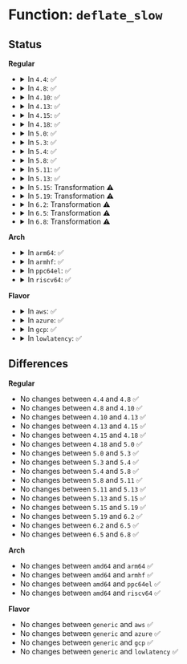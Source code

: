 # Function: <code>deflate_slow</code>

## Status
<b>Regular</b>
<ul>
<li>
<details>
<summary>In <code>4.4</code>: ✅</summary>

```c
block_state deflate_slow(deflate_state *s, int flush);
```

**Collision:** Unique Static

**Inline:** No

**Transformation:** False

**Instances:**

```
In lib/zlib_deflate/deflate.c (ffffffff8140a750)
Location: lib/zlib_deflate/deflate.c:1006
Inline: False
```
**Symbols:**

```
ffffffff8140a750-ffffffff8140ab62: deflate_slow (STB_LOCAL)
```
</details>
</li>
<li>
<details>
<summary>In <code>4.8</code>: ✅</summary>

```c
block_state deflate_slow(deflate_state *s, int flush);
```

**Collision:** Unique Static

**Inline:** No

**Transformation:** False

**Instances:**

```
In lib/zlib_deflate/deflate.c (ffffffff81452400)
Location: lib/zlib_deflate/deflate.c:1006
Inline: False
```
**Symbols:**

```
ffffffff81452400-ffffffff81452814: deflate_slow (STB_LOCAL)
```
</details>
</li>
<li>
<details>
<summary>In <code>4.10</code>: ✅</summary>

```c
block_state deflate_slow(deflate_state *s, int flush);
```

**Collision:** Unique Static

**Inline:** No

**Transformation:** False

**Instances:**

```
In lib/zlib_deflate/deflate.c (ffffffff81470dc0)
Location: lib/zlib_deflate/deflate.c:1006
Inline: False
```
**Symbols:**

```
ffffffff81470dc0-ffffffff814711d4: deflate_slow (STB_LOCAL)
```
</details>
</li>
<li>
<details>
<summary>In <code>4.13</code>: ✅</summary>

```c
block_state deflate_slow(deflate_state *s, int flush);
```

**Collision:** Unique Static

**Inline:** No

**Transformation:** False

**Instances:**

```
In lib/zlib_deflate/deflate.c (ffffffff81476290)
Location: lib/zlib_deflate/deflate.c:1006
Inline: False
```
**Symbols:**

```
ffffffff81476290-ffffffff8147669a: deflate_slow (STB_LOCAL)
```
</details>
</li>
<li>
<details>
<summary>In <code>4.15</code>: ✅</summary>

```c
block_state deflate_slow(deflate_state *s, int flush);
```

**Collision:** Unique Static

**Inline:** No

**Transformation:** False

**Instances:**

```
In lib/zlib_deflate/deflate.c (ffffffff814a3630)
Location: lib/zlib_deflate/deflate.c:1006
Inline: False
```
**Symbols:**

```
ffffffff814a3630-ffffffff814a3a3a: deflate_slow (STB_LOCAL)
```
</details>
</li>
<li>
<details>
<summary>In <code>4.18</code>: ✅</summary>

```c
block_state deflate_slow(deflate_state *s, int flush);
```

**Collision:** Unique Static

**Inline:** No

**Transformation:** False

**Instances:**

```
In lib/zlib_deflate/deflate.c (ffffffff814d8a30)
Location: lib/zlib_deflate/deflate.c:1006
Inline: False
```
**Symbols:**

```
ffffffff814d8a30-ffffffff814d8e3a: deflate_slow (STB_LOCAL)
```
</details>
</li>
<li>
<details>
<summary>In <code>5.0</code>: ✅</summary>

```c
block_state deflate_slow(deflate_state *s, int flush);
```

**Collision:** Unique Static

**Inline:** No

**Transformation:** False

**Instances:**

```
In lib/zlib_deflate/deflate.c (ffffffff814ed4f0)
Location: lib/zlib_deflate/deflate.c:1006
Inline: False
```
**Symbols:**

```
ffffffff814ed4f0-ffffffff814ed8fa: deflate_slow (STB_LOCAL)
```
</details>
</li>
<li>
<details>
<summary>In <code>5.3</code>: ✅</summary>

```c
block_state deflate_slow(deflate_state *s, int flush);
```

**Collision:** Unique Static

**Inline:** No

**Transformation:** False

**Instances:**

```
In lib/zlib_deflate/deflate.c (ffffffff8151a270)
Location: lib/zlib_deflate/deflate.c:1006
Inline: False
```
**Symbols:**

```
ffffffff8151a270-ffffffff8151a683: deflate_slow (STB_LOCAL)
```
</details>
</li>
<li>
<details>
<summary>In <code>5.4</code>: ✅</summary>

```c
block_state deflate_slow(deflate_state *s, int flush);
```

**Collision:** Unique Static

**Inline:** No

**Transformation:** False

**Instances:**

```
In lib/zlib_deflate/deflate.c (ffffffff8153b2f0)
Location: lib/zlib_deflate/deflate.c:1010
Inline: False
```
**Symbols:**

```
ffffffff8153b2f0-ffffffff8153b848: deflate_slow (STB_LOCAL)
```
</details>
</li>
<li>
<details>
<summary>In <code>5.8</code>: ✅</summary>

```c
block_state deflate_slow(deflate_state *s, int flush);
```

**Collision:** Unique Static

**Inline:** No

**Transformation:** False

**Instances:**

```
In lib/zlib_deflate/deflate.c (ffffffff8159f6d0)
Location: lib/zlib_deflate/deflate.c:1010
Inline: False
```
**Symbols:**

```
ffffffff8159f6d0-ffffffff8159fc19: deflate_slow (STB_LOCAL)
```
</details>
</li>
<li>
<details>
<summary>In <code>5.11</code>: ✅</summary>

```c
block_state deflate_slow(deflate_state *s, int flush);
```

**Collision:** Unique Static

**Inline:** No

**Transformation:** False

**Instances:**

```
In lib/zlib_deflate/deflate.c (ffffffff815bb110)
Location: lib/zlib_deflate/deflate.c:1010
Inline: False
```
**Symbols:**

```
ffffffff815bb110-ffffffff815bb63c: deflate_slow (STB_LOCAL)
```
</details>
</li>
<li>
<details>
<summary>In <code>5.13</code>: ✅</summary>

```c
block_state deflate_slow(deflate_state *s, int flush);
```

**Collision:** Unique Static

**Inline:** No

**Transformation:** False

**Instances:**

```
In lib/zlib_deflate/deflate.c (ffffffff815c5eb0)
Location: lib/zlib_deflate/deflate.c:1010
Inline: False
```
**Symbols:**

```
ffffffff815c5eb0-ffffffff815c6400: deflate_slow (STB_LOCAL)
```
</details>
</li>
<li>
<details>
<summary>In <code>5.15</code>: Transformation ⚠️</summary>

```c
block_state deflate_slow(deflate_state *s, int flush);
```

**Collision:** Unique Static

**Inline:** No

**Transformation:** True

**Instances:**

```
In lib/zlib_deflate/deflate.c (0)
Location: lib/zlib_deflate/deflate.c:1010
Inline: False
```
**Symbols:**

```
ffffffff8162e4e0-ffffffff8162ea56: deflate_slow (STB_LOCAL)
ffffffff81cdc23f-ffffffff81cdc28b: deflate_slow.cold (STB_LOCAL)
```
</details>
</li>
<li>
<details>
<summary>In <code>5.19</code>: Transformation ⚠️</summary>

```c
block_state deflate_slow(deflate_state *s, int flush);
```

**Collision:** Unique Static

**Inline:** No

**Transformation:** True

**Instances:**

```
In lib/zlib_deflate/deflate.c (0)
Location: lib/zlib_deflate/deflate.c:1010
Inline: False
```
**Symbols:**

```
ffffffff816ffd80-ffffffff8170031f: deflate_slow (STB_LOCAL)
ffffffff81e94ac9-ffffffff81e94b15: deflate_slow.cold (STB_LOCAL)
```
</details>
</li>
<li>
<details>
<summary>In <code>6.2</code>: Transformation ⚠️</summary>

```c
block_state deflate_slow(deflate_state *s, int flush);
```

**Collision:** Unique Static

**Inline:** No

**Transformation:** True

**Instances:**

```
In lib/zlib_deflate/deflate.c (0)
Location: lib/zlib_deflate/deflate.c:1010
Inline: False
```
**Symbols:**

```
ffffffff817f27d0-ffffffff817f2c4a: deflate_slow (STB_LOCAL)
ffffffff82079adb-ffffffff82079b27: deflate_slow.cold (STB_LOCAL)
```
</details>
</li>
<li>
<details>
<summary>In <code>6.5</code>: Transformation ⚠️</summary>

```c
block_state deflate_slow(deflate_state *s, int flush);
```

**Collision:** Unique Static

**Inline:** No

**Transformation:** True

**Instances:**

```
In lib/zlib_deflate/deflate.c (0)
Location: lib/zlib_deflate/deflate.c:1017
Inline: False
```
**Symbols:**

```
ffffffff81832bd0-ffffffff81833058: deflate_slow (STB_LOCAL)
ffffffff820fa207-ffffffff820fa253: deflate_slow.cold (STB_LOCAL)
```
</details>
</li>
<li>
<details>
<summary>In <code>6.8</code>: Transformation ⚠️</summary>

```c
block_state deflate_slow(deflate_state *s, int flush);
```

**Collision:** Unique Static

**Inline:** No

**Transformation:** True

**Instances:**

```
In lib/zlib_deflate/deflate.c (0)
Location: lib/zlib_deflate/deflate.c:1017
Inline: False
```
**Symbols:**

```
ffffffff81884790-ffffffff81884c18: deflate_slow (STB_LOCAL)
ffffffff821d8374-ffffffff821d83c0: deflate_slow.cold (STB_LOCAL)
```
</details>
</li>
</ul>
<b>Arch</b>
<ul>
<li>
<details>
<summary>In <code>arm64</code>: ✅</summary>

```c
block_state deflate_slow(deflate_state *s, int flush);
```

**Collision:** Unique Static

**Inline:** No

**Transformation:** False

**Instances:**

```
In lib/zlib_deflate/deflate.c (ffff800010647b08)
Location: lib/zlib_deflate/deflate.c:1010
Inline: False
```
**Symbols:**

```
ffff800010647b08-ffff800010648030: deflate_slow (STB_LOCAL)
```
</details>
</li>
<li>
<details>
<summary>In <code>armhf</code>: ✅</summary>

```c
block_state deflate_slow(deflate_state *s, int flush);
```

**Collision:** Unique Static

**Inline:** No

**Transformation:** False

**Instances:**

```
In lib/zlib_deflate/deflate.c (c07ee4f4)
Location: lib/zlib_deflate/deflate.c:1010
Inline: False
```
**Symbols:**

```
c07ee4f4-c07eea64: deflate_slow (STB_LOCAL)
```
</details>
</li>
<li>
<details>
<summary>In <code>ppc64el</code>: ✅</summary>

```c
block_state deflate_slow(deflate_state *s, int flush);
```

**Collision:** Unique Static

**Inline:** No

**Transformation:** False

**Instances:**

```
In lib/zlib_deflate/deflate.c (c0000000007f4c20)
Location: lib/zlib_deflate/deflate.c:1010
Inline: False
```
**Symbols:**

```
c0000000007f4c20-c0000000007f52d0: deflate_slow (STB_LOCAL)
```
</details>
</li>
<li>
<details>
<summary>In <code>riscv64</code>: ✅</summary>

```c
block_state deflate_slow(deflate_state *s, int flush);
```

**Collision:** Unique Static

**Inline:** No

**Transformation:** False

**Instances:**

```
In lib/zlib_deflate/deflate.c (ffffffe000473c60)
Location: lib/zlib_deflate/deflate.c:1010
Inline: False
```
**Symbols:**

```
ffffffe000473c60-ffffffe000474158: deflate_slow (STB_LOCAL)
```
</details>
</li>
</ul>
<b>Flavor</b>
<ul>
<li>
<details>
<summary>In <code>aws</code>: ✅</summary>

```c
block_state deflate_slow(deflate_state *s, int flush);
```

**Collision:** Unique Static

**Inline:** No

**Transformation:** False

**Instances:**

```
In lib/zlib_deflate/deflate.c (ffffffff815338d0)
Location: lib/zlib_deflate/deflate.c:1010
Inline: False
```
**Symbols:**

```
ffffffff815338d0-ffffffff81533e28: deflate_slow (STB_LOCAL)
```
</details>
</li>
<li>
<details>
<summary>In <code>azure</code>: ✅</summary>

```c
block_state deflate_slow(deflate_state *s, int flush);
```

**Collision:** Unique Static

**Inline:** No

**Transformation:** False

**Instances:**

```
In lib/zlib_deflate/deflate.c (ffffffff81523bb0)
Location: lib/zlib_deflate/deflate.c:1010
Inline: False
```
**Symbols:**

```
ffffffff81523bb0-ffffffff81524108: deflate_slow (STB_LOCAL)
```
</details>
</li>
<li>
<details>
<summary>In <code>gcp</code>: ✅</summary>

```c
block_state deflate_slow(deflate_state *s, int flush);
```

**Collision:** Unique Static

**Inline:** No

**Transformation:** False

**Instances:**

```
In lib/zlib_deflate/deflate.c (ffffffff8152f610)
Location: lib/zlib_deflate/deflate.c:1010
Inline: False
```
**Symbols:**

```
ffffffff8152f610-ffffffff8152fb68: deflate_slow (STB_LOCAL)
```
</details>
</li>
<li>
<details>
<summary>In <code>lowlatency</code>: ✅</summary>

```c
block_state deflate_slow(deflate_state *s, int flush);
```

**Collision:** Unique Static

**Inline:** No

**Transformation:** False

**Instances:**

```
In lib/zlib_deflate/deflate.c (ffffffff81549440)
Location: lib/zlib_deflate/deflate.c:1010
Inline: False
```
**Symbols:**

```
ffffffff81549440-ffffffff81549998: deflate_slow (STB_LOCAL)
```
</details>
</li>
</ul>

## Differences
<b>Regular</b>
<ul>
<li>
No changes between <code>4.4</code> and <code>4.8</code> ✅
</li>
<li>
No changes between <code>4.8</code> and <code>4.10</code> ✅
</li>
<li>
No changes between <code>4.10</code> and <code>4.13</code> ✅
</li>
<li>
No changes between <code>4.13</code> and <code>4.15</code> ✅
</li>
<li>
No changes between <code>4.15</code> and <code>4.18</code> ✅
</li>
<li>
No changes between <code>4.18</code> and <code>5.0</code> ✅
</li>
<li>
No changes between <code>5.0</code> and <code>5.3</code> ✅
</li>
<li>
No changes between <code>5.3</code> and <code>5.4</code> ✅
</li>
<li>
No changes between <code>5.4</code> and <code>5.8</code> ✅
</li>
<li>
No changes between <code>5.8</code> and <code>5.11</code> ✅
</li>
<li>
No changes between <code>5.11</code> and <code>5.13</code> ✅
</li>
<li>
No changes between <code>5.13</code> and <code>5.15</code> ✅
</li>
<li>
No changes between <code>5.15</code> and <code>5.19</code> ✅
</li>
<li>
No changes between <code>5.19</code> and <code>6.2</code> ✅
</li>
<li>
No changes between <code>6.2</code> and <code>6.5</code> ✅
</li>
<li>
No changes between <code>6.5</code> and <code>6.8</code> ✅
</li>
</ul>
<b>Arch</b>
<ul>
<li>
No changes between <code>amd64</code> and <code>arm64</code> ✅
</li>
<li>
No changes between <code>amd64</code> and <code>armhf</code> ✅
</li>
<li>
No changes between <code>amd64</code> and <code>ppc64el</code> ✅
</li>
<li>
No changes between <code>amd64</code> and <code>riscv64</code> ✅
</li>
</ul>
<b>Flavor</b>
<ul>
<li>
No changes between <code>generic</code> and <code>aws</code> ✅
</li>
<li>
No changes between <code>generic</code> and <code>azure</code> ✅
</li>
<li>
No changes between <code>generic</code> and <code>gcp</code> ✅
</li>
<li>
No changes between <code>generic</code> and <code>lowlatency</code> ✅
</li>
</ul>

